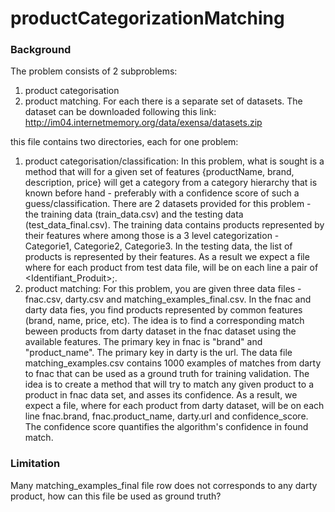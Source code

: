 # productCategorizationMatching

### Background
The problem consists of 2 subproblems: 
1. product categorisation 
1. product matching. 
For each there is a separate set of datasets. The dataset can be downloaded following this link: http://im04.internetmemory.org/data/exensa/datasets.zip

this file contains two directories, each for one problem:

1. product categorisation/classification:
In this problem, what is sought is a method that will for a given set of features {productName, brand, description, price} will get a category from a category hierarchy that is known before hand - preferably with a confidence score of such a guess/classification. There are 2 datasets provided for this problem - the training data (train_data.csv) and the testing data (test_data_final.csv). The training data contains products represented by their features where among those is a 3 level categorization - Categorie1, Categorie2, Categorie3. In the testing data, the list of products is represented by their features. As a result we expect a file where for each product from test data file, will be on each line a pair of <Identifiant_Produit>;<Categorie3>.
1. product matching:
For this problem, you are given three data files - fnac.csv, darty.csv and matching_examples_final.csv. In the fnac and darty data fies, you find products represented by common features (brand, name, price, etc). The idea is to find a corresponding match beween products from darty dataset in the fnac dataset using the available features. The primary key in fnac is "brand" and "product_name". The primary key in darty is the url. The data file matching_examples.csv contains 1000 examples of matches from darty to fnac that can be used as a ground truth for training validation. The idea is to create a method that will try to match any given product to a product in fnac data set, and asses its confidence. As a result, we expect a file, where for each product from darty dataset, will be on each line fnac.brand, fnac.product_name, darty.url and confidence_score. The confidence score quantifies the algorithm's confidence in found match.

### Limitation
Many matching_examples_final file row does not corresponds to any darty product, how can this file be used as ground truth?


